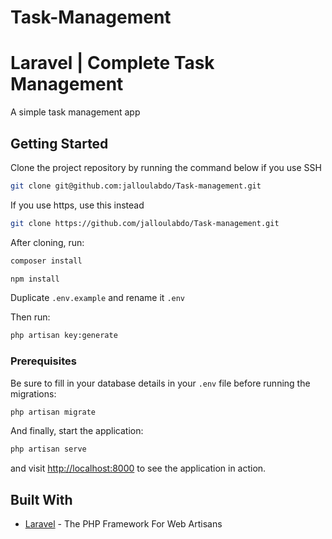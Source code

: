 # Task-Management
# Laravel | Complete Task Management


A simple task management app

## Getting Started

Clone the project repository by running the command below if you use SSH

```bash
git clone git@github.com:jalloulabdo/Task-management.git
```

If you use https, use this instead

```bash
git clone https://github.com/jalloulabdo/Task-management.git
```

After cloning, run:

```bash
composer install
```

```bash
npm install
```

Duplicate `.env.example` and rename it `.env`

Then run:

```bash
php artisan key:generate
```

### Prerequisites

Be sure to fill in your database details in your `.env` file before running the migrations:

```bash
php artisan migrate
```

And finally, start the application:

```bash
php artisan serve
```

and visit [http://localhost:8000](http://localhost:8000) to see the application in action.

## Built With

* [Laravel](https://laravel.com) - The PHP Framework For Web Artisans
